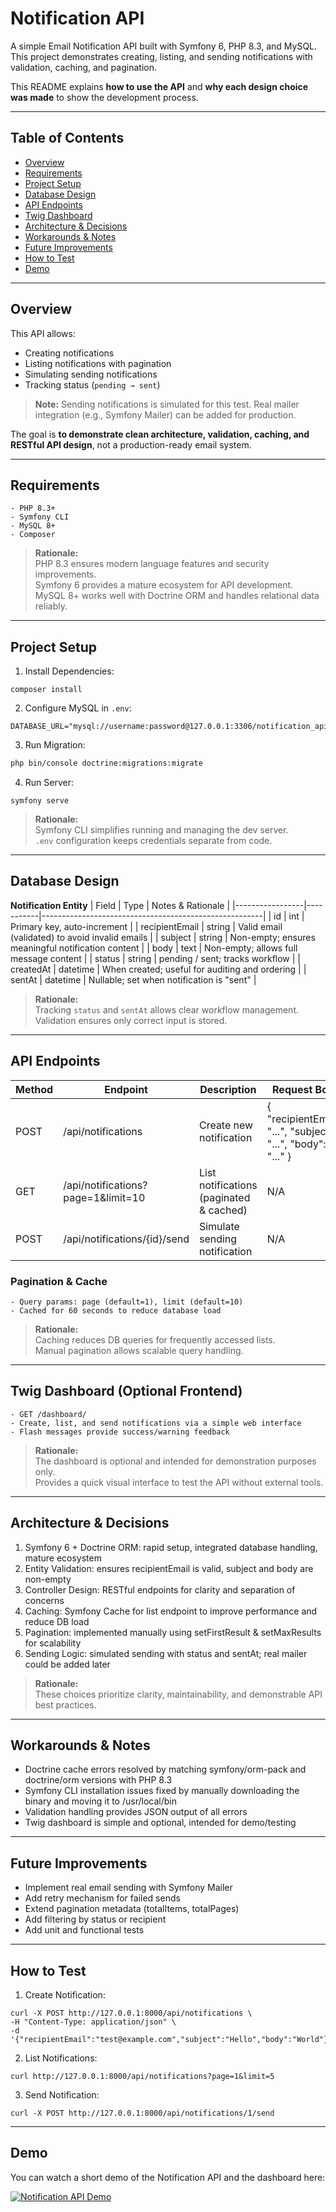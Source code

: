 # Notification API

A simple Email Notification API built with Symfony 6, PHP 8.3, and MySQL.  
This project demonstrates creating, listing, and sending notifications with validation, caching, and pagination.  

This README explains **how to use the API** and **why each design choice was made** to show the development process.

---

## Table of Contents

- [Overview](#overview)  
- [Requirements](#requirements)  
- [Project Setup](#project-setup)  
- [Database Design](#database-design)  
- [API Endpoints](#api-endpoints)  
- [Twig Dashboard](#twig-dashboard)  
- [Architecture & Decisions](#architecture--decisions)  
- [Workarounds & Notes](#workarounds--notes)  
- [Future Improvements](#future-improvements)  
- [How to Test](#how-to-test)  
- [Demo](#demo)  

---

## Overview

This API allows:

- Creating notifications  
- Listing notifications with pagination  
- Simulating sending notifications  
- Tracking status (`pending → sent`)  

> **Note:** Sending notifications is simulated for this test. Real mailer integration (e.g., Symfony Mailer) can be added for production.

The goal is **to demonstrate clean architecture, validation, caching, and RESTful API design**, not a production-ready email system.

---

## Requirements

```
- PHP 8.3+
- Symfony CLI
- MySQL 8+
- Composer
```

> **Rationale:**  
PHP 8.3 ensures modern language features and security improvements.  
Symfony 6 provides a mature ecosystem for API development.  
MySQL 8+ works well with Doctrine ORM and handles relational data reliably.

---

## Project Setup

1. Install Dependencies:

```
composer install
```

2. Configure MySQL in `.env`:

```
DATABASE_URL="mysql://username:password@127.0.0.1:3306/notification_api"
```
3. Run Migration:

```bash
php bin/console doctrine:migrations:migrate
```

4. Run Server:

```
symfony serve
```

> **Rationale:**  
Symfony CLI simplifies running and managing the dev server.  
`.env` configuration keeps credentials separate from code.

---

## Database Design

**Notification Entity**
| Field           | Type       | Notes & Rationale                                      |
|-----------------|-----------|-------------------------------------------------------|
| id              | int       | Primary key, auto-increment                           |
| recipientEmail  | string    | Valid email (validated) to avoid invalid emails      |
| subject         | string    | Non-empty; ensures meaningful notification content   |
| body            | text      | Non-empty; allows full message content               |
| status          | string    | pending / sent; tracks workflow                       |
| createdAt       | datetime  | When created; useful for auditing and ordering       |
| sentAt          | datetime  | Nullable; set when notification is "sent"            |

> **Rationale:**  
Tracking `status` and `sentAt` allows clear workflow management.  
Validation ensures only correct input is stored.

---

## API Endpoints
| Method | Endpoint                          | Description                        | Request Body                                     |
|--------|----------------------------------|------------------------------------|------------------------------------------------|
| POST   | /api/notifications               | Create new notification             | { "recipientEmail": "...", "subject": "...", "body": "..." } |
| GET    | /api/notifications?page=1&limit=10 | List notifications (paginated & cached) | N/A                                         |
| POST   | /api/notifications/{id}/send     | Simulate sending notification       | N/A                                             |

### Pagination & Cache

```
- Query params: page (default=1), limit (default=10)
- Cached for 60 seconds to reduce database load
```

> **Rationale:**  
Caching reduces DB queries for frequently accessed lists.  
Manual pagination allows scalable query handling.

---

## Twig Dashboard (Optional Frontend)

```
- GET /dashboard/
- Create, list, and send notifications via a simple web interface
- Flash messages provide success/warning feedback
```

> **Rationale:**  
The dashboard is optional and intended for demonstration purposes only.  
Provides a quick visual interface to test the API without external tools.

---

## Architecture & Decisions

1. Symfony 6 + Doctrine ORM: rapid setup, integrated database handling, mature ecosystem
2. Entity Validation: ensures recipientEmail is valid, subject and body are non-empty
3. Controller Design: RESTful endpoints for clarity and separation of concerns
4. Caching: Symfony Cache for list endpoint to improve performance and reduce DB load
5. Pagination: implemented manually using setFirstResult & setMaxResults for scalability
6. Sending Logic: simulated sending with status and sentAt; real mailer could be added later


> **Rationale:**  
These choices prioritize clarity, maintainability, and demonstrable API best practices.

---

## Workarounds & Notes

- Doctrine cache errors resolved by matching symfony/orm-pack and doctrine/orm versions with PHP 8.3
- Symfony CLI installation issues fixed by manually downloading the binary and moving it to /usr/local/bin
- Validation handling provides JSON output of all errors
- Twig dashboard is simple and optional, intended for demo/testing


---

## Future Improvements

- Implement real email sending with Symfony Mailer
- Add retry mechanism for failed sends
- Extend pagination metadata (totalItems, totalPages)
- Add filtering by status or recipient
- Add unit and functional tests

---

## How to Test

1. Create Notification:

```
curl -X POST http://127.0.0.1:8000/api/notifications \
-H "Content-Type: application/json" \
-d '{"recipientEmail":"test@example.com","subject":"Hello","body":"World"}'
```

2. List Notifications:

```
curl http://127.0.0.1:8000/api/notifications?page=1&limit=5
```

3. Send Notification:

```
curl -X POST http://127.0.0.1:8000/api/notifications/1/send
```

---

## Demo

You can watch a short demo of the Notification API and the dashboard here:

[![Notification API Demo](https://img.youtube.com/vi/QhruPrumCIc/0.jpg)](https://www.youtube.com/watch?v=QhruPrumCIc)
